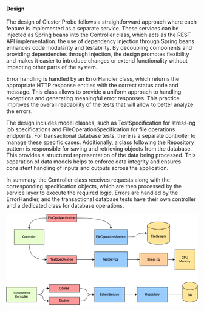 #### Design

The design of Cluster Probe follows a straightforward approach where each feature is implemented as a separate service. These services can be injected as
Spring beans into the Controller class, which acts as the REST API implementation. the use of dependency injection through Spring beans enhances code modularity
and testability. By decoupling components and providing dependencies through injection, the design promotes flexibility and makes it easier to introduce changes
or extend functionality without impacting other parts of the system.

Error handling is handled by an ErrorHandler class, which returns the
appropriate HTTP response entities with the correct status code and message. This class allows to provide a uniform approach to handling exceptions and
generating meaningful error responses. This practice improves the overall readability of the tests that will allow to better analyze the errors.

The design includes model classes, such as TestSpecification for stress-ng job specifications and FileOperationSpecification for file operations endpoints. For
transactional database tests, there is a separate controller to manage these specific cases. Additionally, a class following the Repository pattern is
responsible for saving and retrieving objects from the database. This provides a structured representation of the data being processed. This separation of data
models helps to enforce data integrity and ensures consistent handling of inputs and outputs across the application.

In summary, the Controller class receives requests along with the corresponding specification objects, which are then processed by the service layer to execute
the required logic. Errors are handled by the ErrorHandler, and the transactional database tests have their own controller and a dedicated class for database
operations.

![design](../img/DesignClusterProbe.png)